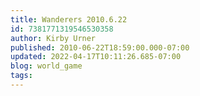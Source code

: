 ```yaml
---
title: Wanderers 2010.6.22
id: 7381771319546530358
author: Kirby Urner
published: 2010-06-22T18:59:00.000-07:00
updated: 2022-04-17T10:11:26.685-07:00
blog: world_game
tags: 
---
```


